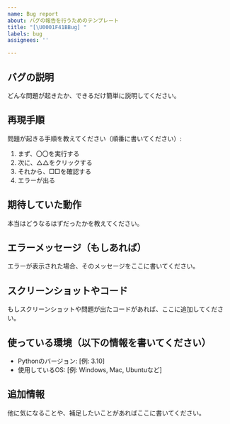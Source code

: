 ```yaml
---
name: Bug report
about: バグの報告を行うためのテンプレート
title: "[\U0001F41BBug] "
labels: bug
assignees: ''

---
```


## バグの説明
どんな問題が起きたか、できるだけ簡単に説明してください。

## 再現手順
問題が起きる手順を教えてください（順番に書いてください）:
1. まず、〇〇を実行する
2. 次に、△△をクリックする
3. それから、□□を確認する
4. エラーが出る

## 期待していた動作
本当はどうなるはずだったかを教えてください。

## エラーメッセージ（もしあれば）
エラーが表示された場合、そのメッセージをここに書いてください。

## スクリーンショットやコード
もしスクリーンショットや問題が出たコードがあれば、ここに追加してください。

## 使っている環境（以下の情報を書いてください）
 - Pythonのバージョン: [例: 3.10]
 - 使用しているOS: [例: Windows, Mac, Ubuntuなど]

## 追加情報
他に気になることや、補足したいことがあればここに書いてください。
